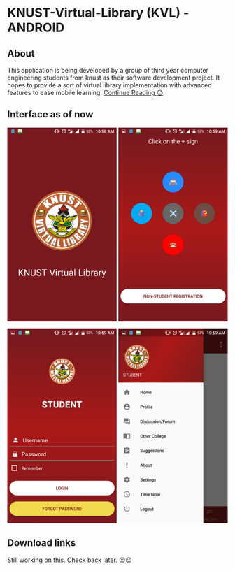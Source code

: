 # KNUST-Virtual-Library (KVL) - ANDROID

## About
This application is being developed by a group of third year computer engineering students from knust as their software development project.
It hopes to provide a sort of virtual library implementation with advanced features to ease mobile learning.
[Continue Reading :blush:](https://github.com/Unitechglobal/KNUST-Virtual-Library-KVL-ANDROID/blob/Dennis/Software%20Specifications.md).

## Interface as of now 
<img src="Screenshots/Screenshot_20180326-105855[1].png" width="250"> <img src="Screenshots/Screenshot_20180326-105902[1].png" width="250">

<img src="Screenshots/Screenshot_20180326-105909[1].png" width="250"> <img src="Screenshots/Screenshot_20180326-105917[1].png" width="250">

## Download links
Still working on this. Check back later. :wink::wink:
